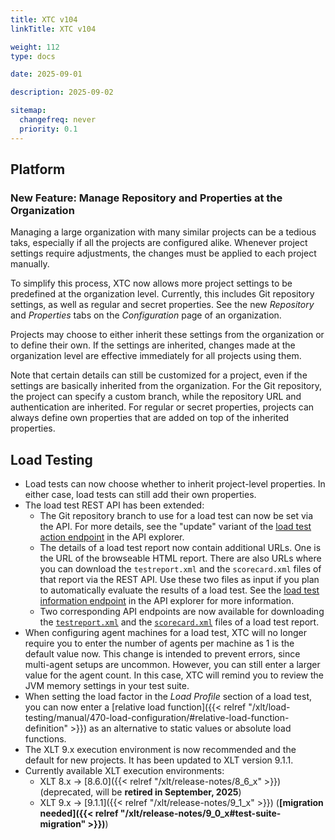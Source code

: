 ```yaml
---
title: XTC v104
linkTitle: XTC v104

weight: 112
type: docs

date: 2025-09-01

description: 2025-09-02

sitemap:
  changefreq: never
  priority: 0.1
---
```


## Platform

### New Feature: Manage Repository and Properties at the Organization

Managing a large organization with many similar projects can be a tedious taks, especially if all the projects are configured alike. Whenever project settings require adjustments, the changes must be applied to each project manually.

To simplify this process, XTC now allows more project settings to be predefined at the organization level. Currently, this includes Git repository settings, as well as regular and secret properties. See the new *Repository* and *Properties* tabs on the *Configuration* page of an organization.

Projects may choose to either inherit these settings from the organization or to define their own. If the settings are inherited, changes made at the organization level are effective immediately for all projects using them.

Note that certain details can still be customized for a project, even if the settings are basically inherited from the organization. For the Git repository, the project can specify a custom branch, while the repository URL and authentication are inherited. For regular or secret properties, projects can always define own properties that are added on top of the inherited properties.


## Load Testing

* Load tests can now choose whether to inherit project-level properties. In either case, load tests can still add their own properties.
* The load test REST API has been extended:
    * The Git repository branch to use for a load test can now be set via the API. For more details, see the "update" variant of the [load test action endpoint](https://xtc.xceptance.com/exploreApi#post-/public/api/v2/orgs/-org-/projects/-project-/load-tests/-id-) in the API explorer.
    * The details of a load test report now contain additional URLs. One is the URL of the browseable HTML report. There are also URLs where you can download the `testreport.xml` and the `scorecard.xml` files of that report via the REST API. Use these two files as input if you plan to automatically evaluate the results of a load test. See the [load test information endpoint](https://xtc.xceptance.com/exploreApi#get-/public/api/v2/orgs/-org-/projects/-project-/load-tests/-id-) in the API explorer for more information.
    * Two corresponding API endpoints are now available for downloading the [`testreport.xml`](https://xtc.xceptance.com/exploreApi#get-/public/api/v2/orgs/-org-/projects/-project-/load-tests/-id-/reports/-report-/test-report) and the [`scorecard.xml`](https://xtc.xceptance.com/exploreApi#get-/public/api/v2/orgs/-org-/projects/-project-/load-tests/-id-/reports/-report-/scorecard) files of a load test report.
* When configuring agent machines for a load test, XTC will no longer require you to enter the number of agents per machine as 1 is the default value now. This change is intended to prevent errors, since multi-agent setups are uncommon. However, you can still enter a larger value for the agent count. In this case, XTC will remind you to review the JVM memory settings in your test suite.
* When setting the load factor in the *Load Profile* section of a load test, you can now enter a [relative load function]({{< relref "/xlt/load-testing/manual/470-load-configuration/#relative-load-function-definition" >}}) as an alternative to static values or absolute load functions.
* The XLT 9.x execution environment is now recommended and the default for new projects. It has been updated to XLT version 9.1.1.
* Currently available XLT execution environments:
    * XLT 8.x → [8.6.0]({{< relref "/xlt/release-notes/8_6_x" >}}) (deprecated, will be **retired in September, 2025**)
    * XLT 9.x → [9.1.1]({{< relref "/xlt/release-notes/9_1_x" >}}) (**[migration needed]({{< relref "/xlt/release-notes/9_0_x#test-suite-migration" >}})**)
